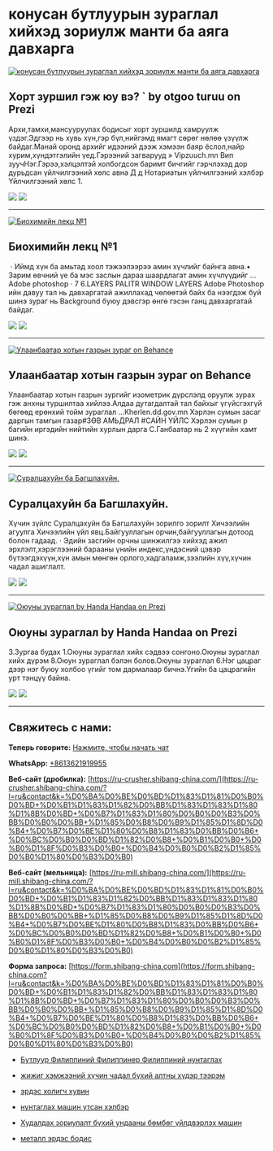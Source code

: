 # конусан бутлуурын зураглал хийхэд зориулж манти ба аяга давхарга

<a href="https://swt.shibang-china.com/?l=ru&img&k=%D0%BA%D0%BE%D0%BD%D1%83%D1%81%D0%B0%D0%BD+%D0%B1%D1%83%D1%82%D0%BB%D1%83%D1%83%D1%80%D1%8B%D0%BD+%D0%B7%D1%83%D1%80%D0%B0%D0%B3%D0%BB%D0%B0%D0%BB+%D1%85%D0%B8%D0%B9%D1%85%D1%8D%D0%B4+%D0%B7%D0%BE%D1%80%D0%B8%D1%83%D0%BB%D0%B6+%D0%BC%D0%B0%D0%BD%D1%82%D0%B8+%D0%B1%D0%B0+%D0%B0%D1%8F%D0%B3%D0%B0+%D0%B4%D0%B0%D0%B2%D1%85%D0%B0%D1%80%D0%B3%D0%B0" target="_blank">![конусан бутлуурын зураглал хийхэд зориулж манти ба аяга давхарга](http://static.shibang-china.com/all-800x300/840.jpg)</a>

## Хорт зуршил гэж юу вэ? ` by otgoo turuu on Prezi
Архи,тамхи,мансууруулах бодисыг хорт зуршилд хамруулж үздэг.Эдгээр нь хувь хүн,гэр бүл,нийгэмд ямагт сөрөг нөлөө үзүүлж байдаг.Манай оронд архийг идээний дээж хэмээн баяр ёслол,найр хурим,хүндэтгэлийн үед.Гэрээний загварууд &#187; Vipzuuch.mn Вип зуучНэг.Гэрээ,хэлцэлтэй холбогдсон баримт бичгийг гэрчлэхэд дор дурьдсан үйлчилгээний хөлс авна Д д Нотариатын үйлчилгээний хэлбэр Үйлчилгээний хөлс 1.


<a href="https://whatsapp.shibangsoft.com/WhatsApp.php" target="_blank" title="WhatsApp">![](http://static.shibang-china.com/icon/whatsapp.png)</a> <a href="https://swt.shibang-china.com/?l=ru&icon&k=%D0%BA%D0%BE%D0%BD%D1%83%D1%81%D0%B0%D0%BD+%D0%B1%D1%83%D1%82%D0%BB%D1%83%D1%83%D1%80%D1%8B%D0%BD+%D0%B7%D1%83%D1%80%D0%B0%D0%B3%D0%BB%D0%B0%D0%BB+%D1%85%D0%B8%D0%B9%D1%85%D1%8D%D0%B4+%D0%B7%D0%BE%D1%80%D0%B8%D1%83%D0%BB%D0%B6+%D0%BC%D0%B0%D0%BD%D1%82%D0%B8+%D0%B1%D0%B0+%D0%B0%D1%8F%D0%B3%D0%B0+%D0%B4%D0%B0%D0%B2%D1%85%D0%B0%D1%80%D0%B3%D0%B0" target="_blank">![](http://static.shibang-china.com/icon/chat-ru.png)</a>

---

<a href="https://swt.shibang-china.com/?l=ru&img&k=%D0%BA%D0%BE%D0%BD%D1%83%D1%81%D0%B0%D0%BD+%D0%B1%D1%83%D1%82%D0%BB%D1%83%D1%83%D1%80%D1%8B%D0%BD+%D0%B7%D1%83%D1%80%D0%B0%D0%B3%D0%BB%D0%B0%D0%BB+%D1%85%D0%B8%D0%B9%D1%85%D1%8D%D0%B4+%D0%B7%D0%BE%D1%80%D0%B8%D1%83%D0%BB%D0%B6+%D0%BC%D0%B0%D0%BD%D1%82%D0%B8+%D0%B1%D0%B0+%D0%B0%D1%8F%D0%B3%D0%B0+%D0%B4%D0%B0%D0%B2%D1%85%D0%B0%D1%80%D0%B3%D0%B0" target="_blank">![Биохимийн лекц №1](http://static.shibang-china.com/all-800x300/51.jpg)</a>

## Биохимийн лекц №1
&nbsp;&#0183;&#32;Иймд хүн ба амьтад хоол тэжээлээрээ амин хүчлийг байнга авна.• Зарим өвчний үе ба мэс заслын дараа шаардлагат амин хүчлүүдийг …Adobe photoshop&nbsp;&#0183;&#32;7 6.LAYERS PALITR WINDOW LAYERS Adobe Photoshop ийн давуу тал нь давхаргатай ажиллахад чөлөөтэй байх ба нээгдэж буй шинэ зураг нь Background буюу дэвсгэр өнгө гэсэн ганц давхаргатай байдаг.


<a href="https://whatsapp.shibangsoft.com/WhatsApp.php" target="_blank" title="WhatsApp">![](http://static.shibang-china.com/icon/whatsapp.png)</a> <a href="https://swt.shibang-china.com/?l=ru&icon&k=%D0%BA%D0%BE%D0%BD%D1%83%D1%81%D0%B0%D0%BD+%D0%B1%D1%83%D1%82%D0%BB%D1%83%D1%83%D1%80%D1%8B%D0%BD+%D0%B7%D1%83%D1%80%D0%B0%D0%B3%D0%BB%D0%B0%D0%BB+%D1%85%D0%B8%D0%B9%D1%85%D1%8D%D0%B4+%D0%B7%D0%BE%D1%80%D0%B8%D1%83%D0%BB%D0%B6+%D0%BC%D0%B0%D0%BD%D1%82%D0%B8+%D0%B1%D0%B0+%D0%B0%D1%8F%D0%B3%D0%B0+%D0%B4%D0%B0%D0%B2%D1%85%D0%B0%D1%80%D0%B3%D0%B0" target="_blank">![](http://static.shibang-china.com/icon/chat-ru.png)</a>

---

<a href="https://swt.shibang-china.com/?l=ru&img&k=%D0%BA%D0%BE%D0%BD%D1%83%D1%81%D0%B0%D0%BD+%D0%B1%D1%83%D1%82%D0%BB%D1%83%D1%83%D1%80%D1%8B%D0%BD+%D0%B7%D1%83%D1%80%D0%B0%D0%B3%D0%BB%D0%B0%D0%BB+%D1%85%D0%B8%D0%B9%D1%85%D1%8D%D0%B4+%D0%B7%D0%BE%D1%80%D0%B8%D1%83%D0%BB%D0%B6+%D0%BC%D0%B0%D0%BD%D1%82%D0%B8+%D0%B1%D0%B0+%D0%B0%D1%8F%D0%B3%D0%B0+%D0%B4%D0%B0%D0%B2%D1%85%D0%B0%D1%80%D0%B3%D0%B0" target="_blank">![Улаанбаатар хотын газрын зураг on Behance](http://static.shibang-china.com/all-800x300/985.jpg)</a>

## Улаанбаатар хотын газрын зураг on Behance
Улаанбаатар хотын газрын зургийг изометрик дүрслэлд оруулж зурах гэж анхны туршилтаа хийлээ.Алдаа дутагдалтай тал байхыг үгүйсгэхгүй бөгөөд ерөнхий тойм зураглал …Kherlen.dd.gov.mn Хэрлэн сумын засаг даргын тамгын газар#ЗӨВ АМЬДРАЛ #САЙН ҮЙЛС Хэрлэн сумын р багийн иргэдийн нийтийн хурлын дарга С.Ганбаатар нь 2 хүүгийн хамт шинэ.


<a href="https://whatsapp.shibangsoft.com/WhatsApp.php" target="_blank" title="WhatsApp">![](http://static.shibang-china.com/icon/whatsapp.png)</a> <a href="https://swt.shibang-china.com/?l=ru&icon&k=%D0%BA%D0%BE%D0%BD%D1%83%D1%81%D0%B0%D0%BD+%D0%B1%D1%83%D1%82%D0%BB%D1%83%D1%83%D1%80%D1%8B%D0%BD+%D0%B7%D1%83%D1%80%D0%B0%D0%B3%D0%BB%D0%B0%D0%BB+%D1%85%D0%B8%D0%B9%D1%85%D1%8D%D0%B4+%D0%B7%D0%BE%D1%80%D0%B8%D1%83%D0%BB%D0%B6+%D0%BC%D0%B0%D0%BD%D1%82%D0%B8+%D0%B1%D0%B0+%D0%B0%D1%8F%D0%B3%D0%B0+%D0%B4%D0%B0%D0%B2%D1%85%D0%B0%D1%80%D0%B3%D0%B0" target="_blank">![](http://static.shibang-china.com/icon/chat-ru.png)</a>

---

<a href="https://swt.shibang-china.com/?l=ru&img&k=%D0%BA%D0%BE%D0%BD%D1%83%D1%81%D0%B0%D0%BD+%D0%B1%D1%83%D1%82%D0%BB%D1%83%D1%83%D1%80%D1%8B%D0%BD+%D0%B7%D1%83%D1%80%D0%B0%D0%B3%D0%BB%D0%B0%D0%BB+%D1%85%D0%B8%D0%B9%D1%85%D1%8D%D0%B4+%D0%B7%D0%BE%D1%80%D0%B8%D1%83%D0%BB%D0%B6+%D0%BC%D0%B0%D0%BD%D1%82%D0%B8+%D0%B1%D0%B0+%D0%B0%D1%8F%D0%B3%D0%B0+%D0%B4%D0%B0%D0%B2%D1%85%D0%B0%D1%80%D0%B3%D0%B0" target="_blank">![Суралцахуйн ба Багшлахуйн.](http://static.shibang-china.com/all-800x300/1098.jpg)</a>

## Суралцахуйн ба Багшлахуйн.
Хүчин зүйлс Суралцахуйн ба Багшлахуйн зорилго зорилт Хичээлийн агуулга Хичээлийн үйл явц.Байгууллагын орчин,байгууллагын дотоод болон гадаад.&nbsp;&#0183;&#32;Эдийн засгийн орчны шинжилгээ хийхэд ажил эрхлэлт,хэрэглээний барааны үнийн индекс,үндэсний цэвэр бүтээгдэхүүн,хүн амын мөнгөн орлого,хадгаламж,зээлийн хүү,хүчин чадал ашиглалт.


<a href="https://whatsapp.shibangsoft.com/WhatsApp.php" target="_blank" title="WhatsApp">![](http://static.shibang-china.com/icon/whatsapp.png)</a> <a href="https://swt.shibang-china.com/?l=ru&icon&k=%D0%BA%D0%BE%D0%BD%D1%83%D1%81%D0%B0%D0%BD+%D0%B1%D1%83%D1%82%D0%BB%D1%83%D1%83%D1%80%D1%8B%D0%BD+%D0%B7%D1%83%D1%80%D0%B0%D0%B3%D0%BB%D0%B0%D0%BB+%D1%85%D0%B8%D0%B9%D1%85%D1%8D%D0%B4+%D0%B7%D0%BE%D1%80%D0%B8%D1%83%D0%BB%D0%B6+%D0%BC%D0%B0%D0%BD%D1%82%D0%B8+%D0%B1%D0%B0+%D0%B0%D1%8F%D0%B3%D0%B0+%D0%B4%D0%B0%D0%B2%D1%85%D0%B0%D1%80%D0%B3%D0%B0" target="_blank">![](http://static.shibang-china.com/icon/chat-ru.png)</a>

---

<a href="https://swt.shibang-china.com/?l=ru&img&k=%D0%BA%D0%BE%D0%BD%D1%83%D1%81%D0%B0%D0%BD+%D0%B1%D1%83%D1%82%D0%BB%D1%83%D1%83%D1%80%D1%8B%D0%BD+%D0%B7%D1%83%D1%80%D0%B0%D0%B3%D0%BB%D0%B0%D0%BB+%D1%85%D0%B8%D0%B9%D1%85%D1%8D%D0%B4+%D0%B7%D0%BE%D1%80%D0%B8%D1%83%D0%BB%D0%B6+%D0%BC%D0%B0%D0%BD%D1%82%D0%B8+%D0%B1%D0%B0+%D0%B0%D1%8F%D0%B3%D0%B0+%D0%B4%D0%B0%D0%B2%D1%85%D0%B0%D1%80%D0%B3%D0%B0" target="_blank">![Оюуны зураглал by Handa Handaa on Prezi](http://static.shibang-china.com/all-800x300/474.jpg)</a>

## Оюуны зураглал by Handa Handaa on Prezi
3.Зургаа будах 1.Оюуны зураглал хийх сэдвээ сонгоно.Оюуны зураглал хийх дүрэм 8.Оюун зураглал бэлэн болов.Оюуны зураглал 6.Нэг цацраг дээр нэг буюу холбоо үгийг том дармалаар бичнэ.Үгийн ба цацрагийн урт тэнцүү байна.

<a href="https://whatsapp.shibangsoft.com/WhatsApp.php" target="_blank" title="WhatsApp">![](http://static.shibang-china.com/icon/whatsapp.png)</a> <a href="https://swt.shibang-china.com/?l=ru&icon&k=%D0%BA%D0%BE%D0%BD%D1%83%D1%81%D0%B0%D0%BD+%D0%B1%D1%83%D1%82%D0%BB%D1%83%D1%83%D1%80%D1%8B%D0%BD+%D0%B7%D1%83%D1%80%D0%B0%D0%B3%D0%BB%D0%B0%D0%BB+%D1%85%D0%B8%D0%B9%D1%85%D1%8D%D0%B4+%D0%B7%D0%BE%D1%80%D0%B8%D1%83%D0%BB%D0%B6+%D0%BC%D0%B0%D0%BD%D1%82%D0%B8+%D0%B1%D0%B0+%D0%B0%D1%8F%D0%B3%D0%B0+%D0%B4%D0%B0%D0%B2%D1%85%D0%B0%D1%80%D0%B3%D0%B0" target="_blank">![](http://static.shibang-china.com/icon/chat-ru.png)</a>

---
## Свяжитесь с нами:

**Теперь говорите:** [Нажмите, чтобы начать чат](https://swt.shibang-china.com?l=ru&contact&k=%D0%BA%D0%BE%D0%BD%D1%83%D1%81%D0%B0%D0%BD+%D0%B1%D1%83%D1%82%D0%BB%D1%83%D1%83%D1%80%D1%8B%D0%BD+%D0%B7%D1%83%D1%80%D0%B0%D0%B3%D0%BB%D0%B0%D0%BB+%D1%85%D0%B8%D0%B9%D1%85%D1%8D%D0%B4+%D0%B7%D0%BE%D1%80%D0%B8%D1%83%D0%BB%D0%B6+%D0%BC%D0%B0%D0%BD%D1%82%D0%B8+%D0%B1%D0%B0+%D0%B0%D1%8F%D0%B3%D0%B0+%D0%B4%D0%B0%D0%B2%D1%85%D0%B0%D1%80%D0%B3%D0%B0)

**WhatsApp:**  [+8613621919955](https://whatsapp.shibangsoft.com/WhatsApp.php)

**Веб-сайт (дробилка):** [https://ru-crusher.shibang-china.com/](https://ru-crusher.shibang-china.com/?l=ru&contact&k=%D0%BA%D0%BE%D0%BD%D1%83%D1%81%D0%B0%D0%BD+%D0%B1%D1%83%D1%82%D0%BB%D1%83%D1%83%D1%80%D1%8B%D0%BD+%D0%B7%D1%83%D1%80%D0%B0%D0%B3%D0%BB%D0%B0%D0%BB+%D1%85%D0%B8%D0%B9%D1%85%D1%8D%D0%B4+%D0%B7%D0%BE%D1%80%D0%B8%D1%83%D0%BB%D0%B6+%D0%BC%D0%B0%D0%BD%D1%82%D0%B8+%D0%B1%D0%B0+%D0%B0%D1%8F%D0%B3%D0%B0+%D0%B4%D0%B0%D0%B2%D1%85%D0%B0%D1%80%D0%B3%D0%B0)

**Веб-сайт (мельница):** [https://ru-mill.shibang-china.com/](https://ru-mill.shibang-china.com/?l=ru&contact&k=%D0%BA%D0%BE%D0%BD%D1%83%D1%81%D0%B0%D0%BD+%D0%B1%D1%83%D1%82%D0%BB%D1%83%D1%83%D1%80%D1%8B%D0%BD+%D0%B7%D1%83%D1%80%D0%B0%D0%B3%D0%BB%D0%B0%D0%BB+%D1%85%D0%B8%D0%B9%D1%85%D1%8D%D0%B4+%D0%B7%D0%BE%D1%80%D0%B8%D1%83%D0%BB%D0%B6+%D0%BC%D0%B0%D0%BD%D1%82%D0%B8+%D0%B1%D0%B0+%D0%B0%D1%8F%D0%B3%D0%B0+%D0%B4%D0%B0%D0%B2%D1%85%D0%B0%D1%80%D0%B3%D0%B0)

**Форма запроса:** [https://form.shibang-china.com](https://form.shibang-china.com?l=ru&contact&k=%D0%BA%D0%BE%D0%BD%D1%83%D1%81%D0%B0%D0%BD+%D0%B1%D1%83%D1%82%D0%BB%D1%83%D1%83%D1%80%D1%8B%D0%BD+%D0%B7%D1%83%D1%80%D0%B0%D0%B3%D0%BB%D0%B0%D0%BB+%D1%85%D0%B8%D0%B9%D1%85%D1%8D%D0%B4+%D0%B7%D0%BE%D1%80%D0%B8%D1%83%D0%BB%D0%B6+%D0%BC%D0%B0%D0%BD%D1%82%D0%B8+%D0%B1%D0%B0+%D0%B0%D1%8F%D0%B3%D0%B0+%D0%B4%D0%B0%D0%B2%D1%85%D0%B0%D1%80%D0%B3%D0%B0)

* [Бутлуур Филиппиний Филиппинер Филиппиний нунтаглах](../129/%D0%91%D1%83%D1%82%D0%BB%D1%83%D1%83%D1%80%20%D0%A4%D0%B8%D0%BB%D0%B8%D0%BF%D0%BF%D0%B8%D0%BD%D0%B8%D0%B9%20%D0%A4%D0%B8%D0%BB%D0%B8%D0%BF%D0%BF%D0%B8%D0%BD%D0%B5%D1%80%20%D0%A4%D0%B8%D0%BB%D0%B8%D0%BF%D0%BF%D0%B8%D0%BD%D0%B8%D0%B9%20%D0%BD%D1%83%D0%BD%D1%82%D0%B0%D0%B3%D0%BB%D0%B0%D1%85.md)

* [жижиг хэмжээний хүчин чадал бүхий алтны хүдэр тээрэм](../129/%D0%B6%D0%B8%D0%B6%D0%B8%D0%B3%20%D1%85%D1%8D%D0%BC%D0%B6%D1%8D%D1%8D%D0%BD%D0%B8%D0%B9%20%D1%85%D2%AF%D1%87%D0%B8%D0%BD%20%D1%87%D0%B0%D0%B4%D0%B0%D0%BB%20%D0%B1%D2%AF%D1%85%D0%B8%D0%B9%20%D0%B0%D0%BB%D1%82%D0%BD%D1%8B%20%D1%85%D2%AF%D0%B4%D1%8D%D1%80%20%D1%82%D1%8D%D1%8D%D1%80%D1%8D%D0%BC.md)

* [эрдэс холигч хувин](../128/%D1%8D%D1%80%D0%B4%D1%8D%D1%81%20%D1%85%D0%BE%D0%BB%D0%B8%D0%B3%D1%87%20%D1%85%D1%83%D0%B2%D0%B8%D0%BD.md)

* [нунтаглах машин утсан хэлбэр](../126/%D0%BD%D1%83%D0%BD%D1%82%D0%B0%D0%B3%D0%BB%D0%B0%D1%85%20%D0%BC%D0%B0%D1%88%D0%B8%D0%BD%20%D1%83%D1%82%D1%81%D0%B0%D0%BD%20%D1%85%D1%8D%D0%BB%D0%B1%D1%8D%D1%80.md)

* [Худалдах зориулалт бүхий ундааны бөмбөг үйлдвэрлэх машин](../129/%D0%A5%D1%83%D0%B4%D0%B0%D0%BB%D0%B4%D0%B0%D1%85%20%D0%B7%D0%BE%D1%80%D0%B8%D1%83%D0%BB%D0%B0%D0%BB%D1%82%20%D0%B1%D2%AF%D1%85%D0%B8%D0%B9%20%D1%83%D0%BD%D0%B4%D0%B0%D0%B0%D0%BD%D1%8B%20%D0%B1%D3%A9%D0%BC%D0%B1%D3%A9%D0%B3%20%D2%AF%D0%B9%D0%BB%D0%B4%D0%B2%D1%8D%D1%80%D0%BB%D1%8D%D1%85%20%D0%BC%D0%B0%D1%88%D0%B8%D0%BD.md)

* [металл эрдэс бодис](../130/%D0%BC%D0%B5%D1%82%D0%B0%D0%BB%D0%BB%20%D1%8D%D1%80%D0%B4%D1%8D%D1%81%20%D0%B1%D0%BE%D0%B4%D0%B8%D1%81.md)